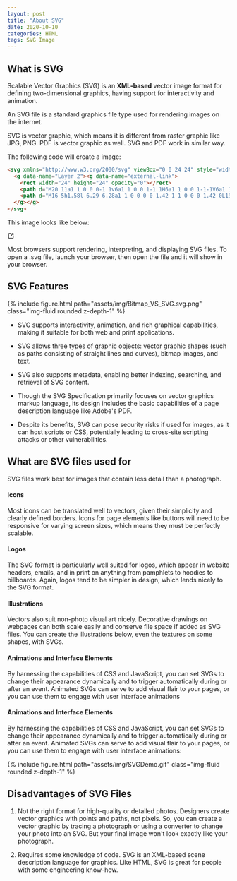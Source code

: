 ```yaml
---
layout: post
title: "About SVG"
date: 2020-10-10 
categories: HTML
tags: SVG Image
---
```


## What is SVG
Scalable Vector Graphics (SVG) is an **XML-based** vector image format for defining two-dimensional graphics, having support for interactivity and animation. 

An SVG file is a standard graphics file type used for rendering images on the internet.

SVG is vector graphic, which means it is different from raster graphic like JPG, PNG. 
PDF is vector graphic as well. SVG and PDF work in similar way.

The following code will create a image: 
```html
<svg xmlns="http://www.w3.org/2000/svg" viewBox="0 0 24 24" style="width:1rem;height:1rem;fill:currentColor">
  <g data-name="Layer 2"><g data-name="external-link">
    <rect width="24" height="24" opacity="0"></rect>
    <path d="M20 11a1 1 0 0 0-1 1v6a1 1 0 0 1-1 1H6a1 1 0 0 1-1-1V6a1 1 0 0 1 1-1h6a1 1 0 0 0 0-2H6a3 3 0 0 0-3 3v12a3 3 0 0 0 3 3h12a3 3 0 0 0 3-3v-6a1 1 0 0 0-1-1z"></path>
    <path d="M16 5h1.58l-6.29 6.28a1 1 0 0 0 0 1.42 1 1 0 0 0 1.42 0L19 6.42V8a1 1 0 0 0 1 1 1 1 0 0 0 1-1V4a1 1 0 0 0-1-1h-4a1 1 0 0 0 0 2z"></path>
  </g></g>
</svg>

```
This image looks like below:

<svg xmlns="http://www.w3.org/2000/svg" viewBox="0 0 24 24" style="width:1rem;height:1rem;fill:currentColor">
  <g data-name="Layer 2"><g data-name="external-link">
    <rect width="24" height="24" opacity="0"></rect>
    <path d="M20 11a1 1 0 0 0-1 1v6a1 1 0 0 1-1 1H6a1 1 0 0 1-1-1V6a1 1 0 0 1 1-1h6a1 1 0 0 0 0-2H6a3 3 0 0 0-3 3v12a3 3 0 0 0 3 3h12a3 3 0 0 0 3-3v-6a1 1 0 0 0-1-1z"></path>
    <path d="M16 5h1.58l-6.29 6.28a1 1 0 0 0 0 1.42 1 1 0 0 0 1.42 0L19 6.42V8a1 1 0 0 0 1 1 1 1 0 0 0 1-1V4a1 1 0 0 0-1-1h-4a1 1 0 0 0 0 2z"></path>
  </g></g>
</svg>

<br>

Most browsers support rendering, interpreting, and displaying SVG files. To open a .svg file, launch your browser, then open the file and it will show in your browser. 

## SVG Features

{% include figure.html path="assets/img/Bitmap_VS_SVG.svg.png" class="img-fluid rounded z-depth-1" %}

- SVG supports interactivity, animation, and rich graphical capabilities, making it suitable for both web and print applications. 

- SVG allows three types of graphic objects: vector graphic shapes (such as paths consisting of straight lines and curves), bitmap images, and text. 

- SVG also supports metadata, enabling better indexing, searching, and retrieval of SVG content.

- Though the SVG Specification primarily focuses on vector graphics markup language, its design includes the basic capabilities of a page description language like Adobe's PDF. 

- Despite its benefits, SVG can pose security risks if used for images, as it can host scripts or CSS, potentially leading to cross-site scripting attacks or other vulnerabilities.


## What are SVG files used for
SVG files work best for images that contain less detail than a photograph.

#### Icons
Most icons can be translated well to vectors, given their simplicity and clearly defined borders. Icons for page elements like buttons will need to be responsive for varying screen sizes, which means they must be perfectly scalable.

#### Logos
The SVG format is particularly well suited for logos, which appear in website headers, emails, and in print on anything from pamphlets to hoodies to billboards. Again, logos tend to be simpler in design, which lends nicely to the SVG format.

#### Illustrations
Vectors also suit non-photo visual art nicely. Decorative drawings on webpages can both scale easily and conserve file space if added as SVG files. You can create the illustrations below, even the textures on some shapes, with SVGs.

#### Animations and Interface Elements
By harnessing the capabilities of CSS and JavaScript, you can set SVGs to change their appearance dynamically and to trigger automatically during or after an event. Animated SVGs can serve to add visual flair to your pages, or you can use them to engage with user interface animations

#### Animations and Interface Elements
By harnessing the capabilities of CSS and JavaScript, you can set SVGs to change their appearance dynamically and to trigger automatically during or after an event. Animated SVGs can serve to add visual flair to your pages, or you can use them to engage with user interface animations:

{% include figure.html path="assets/img/SVGDemo.gif" class="img-fluid rounded z-depth-1" %}

## Disadvantages of SVG Files

1. Not the right format for high-quality or detailed photos.
Designers create vector graphics with points and paths, not pixels. So, you can create a vector graphic by tracing a photograph or using a converter to change your photo into an SVG. But your final image won't look exactly like your photograph.

2. Requires some knowledge of code.
SVG is an XML-based scene description language for graphics. Like HTML, SVG is great for people with some engineering know-how. 